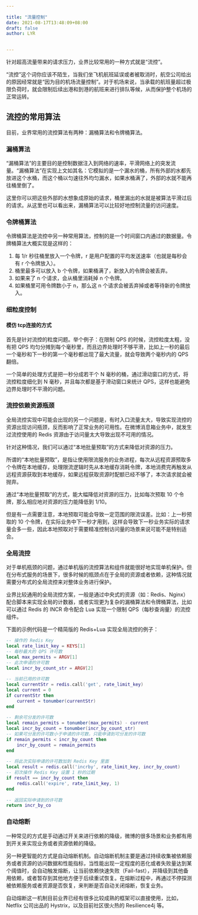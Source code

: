 ```yaml
---
 
title: "流量控制"
date: 2021-08-17T13:48:09+08:00
draft: false
author: LYR

 
---
```






针对超高流量带来的请求压力，业界比较常用的一种方式就是“流控”。

“流控”这个词你应该不陌生，当我们坐飞机航班延误或者被取消时，航空公司给出的原因经常就是“因为目的机场流量控制”。对于机场来说，当承载的航班量超过极限负荷时，就会限制后续出港和到港的航班来进行排队等候，从而保护整个机场的正常运转。

## 流控的常用算法

目前，业界常用的流控算法有两种：漏桶算法和令牌桶算法。



### 漏桶算法

“漏桶算法”的主要目的是控制数据注入到网络的速率，平滑网络上的突发流量。“漏桶算法”在实现上文如其名：它模拟的是一个漏水的桶，所有外部的水都先放进这个水桶，而这个桶以匀速往外均匀漏水，如果水桶满了，外部的水就不能再往桶里倒了。

这里你可以把这些外部的水想象成原始的请求，桶里漏出的水就是被算法平滑过后的请求。从这里也可以看出来，漏桶算法可以比较好地控制流量的访问速度。

### 令牌桶算法

令牌桶算法是流控中另一种常用算法，控制的是一个时间窗口内通过的数据量。令牌桶算法大概实现是这样的：

1. 每 1/r 秒往桶里放入一个令牌，r 是用户配置的平均发送速率（也就是每秒会有 r 个令牌放入）。
2. 桶里最多可以放入 b 个令牌，如果桶满了，新放入的令牌会被丢弃。
3. 如果来了 n 个请求，会从桶里消耗掉 n 个令牌。
4. 如果桶里可用令牌数小于 n，那么这 n 个请求会被丢弃掉或者等待新的令牌放入。





### 细粒度控制

#### 模仿 tcp连接的方式



首先是针对流控的粒度问题。举个例子：在限制 QPS 的时候，流控粒度太粗，没有把 QPS 均匀分摊到每个毫秒里，而且边界处理时不够平滑，比如上一秒的最后一个毫秒和下一秒的第一个毫秒都出现了最大流量，就会导致两个毫秒内的 QPS 翻倍。

一个简单的处理方式是把一秒分成若干个 N 毫秒的桶，通过滑动窗口的方式，将流控粒度细化到 N 毫秒，并且每次都是基于滑动窗口来统计 QPS，这样也能避免边界处理时不平滑的问题。

### 流控依赖资源瓶颈

全局流控实现中可能会出现的另一个问题是，有时入口流量太大，导致实现流控的资源出现访问瓶颈，反而影响了正常业务的可用性。在微博消息箱业务中，就发生过流控使用的 Redis 资源由于访问量太大导致出现不可用的情况。

针对这种情况，我们可以通过“本地批量预取”的方式来降低对资源的压力。

所谓的“本地批量预取”，是指让使用限流服务的业务进程，每次从远程资源预取多个令牌在本地缓存，处理限流逻辑时先从本地缓存消耗令牌，本地消费完再触发从远程资源获取到本地缓存，如果远程获取资源时配额已经不够了，本次请求就会被抛弃。

通过“本地批量预取”的方式，能大幅降低对资源的压力，比如每次预取 10 个令牌，那么相应地对资源的压力能降低到 1/10。

但是有一点需要注意，本地预取可能会导致一定范围的限流误差。比如：上一秒预取的 10 个令牌，在实际业务中下一秒才用到，这样会导致下一秒业务实际的请求量会多一些，因此本地预取对于需要精准控制访问量的场景来说可能不是特别适合。

### 全局流控

对于单机瓶颈的问题，通过单机版的流控算法和组件就能很好地实现单机保护。但在分布式服务的场景下，很多时候的瓶颈点在于全局的资源或者依赖，这种情况就需要分布式的全局流控来对整体业务进行保护。

业界比较通用的全局流控方案，一般是通过中央式的资源（如：Redis、Nginx）配合脚本来实现全局的计数器，或者实现更为复杂的漏桶算法和令牌桶算法，比如可以通过 Redis 的 INCR 命令配合 Lua 实现一个限制 QPS（每秒查询量）的流控组件。

下面的示例代码是一个精简版的 Redis+Lua 实现全局流控的例子：



```lua
-- 操作的 Redis Key
local rate_limit_key = KEYS[1]
-- 每秒最大的 QPS 许可数
local max_permits = ARGV[1]
-- 此次申请的许可数
local incr_by_count_str = ARGV[2]
 
-- 当前已用的许可数
local currentStr = redis.call('get', rate_limit_key)
local current = 0
if currentStr then
    current = tonumber(currentStr)
end
 
-- 剩余可分发的许可数
local remain_permits = tonumber(max_permits) - current
local incr_by_count = tonumber(incr_by_count_str)
-- 如果可分发的许可数小于申请的许可数，只能申请到可分发的许可数
if remain_permits < incr_by_count then
    incr_by_count = remain_permits
end
 
-- 将此次实际申请的许可数加到 Redis Key 里面
local result = redis.call('incrby', rate_limit_key, incr_by_count)
-- 初次操作 Redis Key 设置 1 秒的过期
if result == incr_by_count then
    redis.call('expire', rate_limit_key, 1)
end
 
-- 返回实际申请到的许可数
return incr_by_co
```







### 自动熔断



一种常见的方式是手动通过开关来进行依赖的降级，微博的很多场景和业务都有用到开关来实现业务或者资源依赖的降级。

另一种更智能的方式是自动熔断机制。自动熔断机制主要是通过持续收集被依赖服务或者资源的访问数据和性能指标，当性能出现一定程度的恶化或者失败量达到某个阈值时，会自动触发熔断，让当前依赖快速失败（Fail-fast），并降级到其他备用依赖，或者暂存到其他地方便于后续重试恢复。在熔断过程中，再通过不停探测被依赖服务或者资源是否恢复，来判断是否自动关闭熔断，恢复业务。

自动熔断这一机制目前业界已经有很多比较成熟的框架可以直接使用，比如，Netflix 公司出品的 Hystrix，以及目前社区很火热的 Resilience4j 等。



